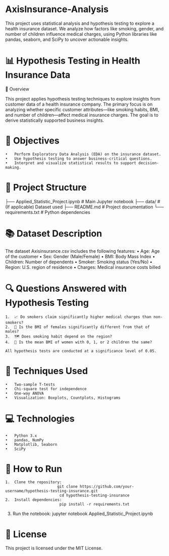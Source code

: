 # AxisInsurance-Analysis
This project uses statistical analysis and hypothesis testing to explore a health insurance dataset. We analyze how factors like smoking, gender, and number of children influence medical charges, using Python libraries like pandas, seaborn, and SciPy to uncover actionable insights.

# 📊 Hypothesis Testing in Health Insurance Data

📝 Overview

This project applies hypothesis testing techniques to explore insights from customer data of a health insurance company. The primary focus is on analyzing whether specific customer attributes—like smoking habits, BMI, and number of children—affect medical insurance charges. The goal is to derive statistically supported business insights.

# 🎯 Objectives
	•	Perform Exploratory Data Analysis (EDA) on the insurance dataset.
	•	Use hypothesis testing to answer business-critical questions.
	•	Interpret and visualize statistical results to support decision-making.

 # 📂 Project Structure
 ├── Applied_Statistic_Project.ipynb   # Main Jupyter notebook
├── data/                             # (If applicable) Dataset used
├── README.md                         # Project documentation
└── requirements.txt                  # Python dependencies

# 📚 Dataset Description

The dataset Axisinsurance.csv includes the following features:
	•	Age: Age of the customer
	•	Sex: Gender (Male/Female)
	•	BMI: Body Mass Index
	•	Children: Number of dependents
	•	Smoker: Smoking status (Yes/No)
	•	Region: U.S. region of residence
	•	Charges: Medical insurance costs billed

 # 🔍 Questions Answered with Hypothesis Testing
	1.	📈 Do smokers claim significantly higher medical charges than non-smokers?
	2.	🧍 Is the BMI of females significantly different from that of males?
	3.	🗺️ Does smoking habit depend on the region?
	4.	👶 Is the mean BMI of women with 0, 1, or 2 children the same?

	All hypothesis tests are conducted at a significance level of 0.05.

 # 🧪 Techniques Used
	•	Two-sample T-tests
	•	Chi-square test for independence
	•	One-way ANOVA
	•	Visualization: Boxplots, Countplots, Histograms

 # 💻 Technologies
	•	Python 3.x
	•	pandas, NumPy
	•	Matplotlib, Seaborn
	•	SciPy

 # 🚀 How to Run
	1.	Clone the repository:
                           git clone https://github.com/your-username/hypothesis-testing-insurance.git
                            cd hypothesis-testing-insurance
 	2.	Install dependencies:
                            pip install -r requirements.txt

  3.	Run the notebook:
                         jupyter notebook Applied_Statistic_Project.ipynb

# 📄 License

This project is licensed under the MIT License.
                        
